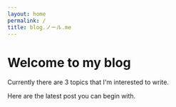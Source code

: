 ```yaml
---
layout: home
permalink: /
title: blog.ノール.me
---
```

# Welcome to my blog

Currently there are 3 topics that I'm interested to write.

Here are the latest post you can begin with.
